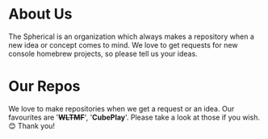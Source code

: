 
# About Us

The Spherical is an organization which always makes a repository when a new idea or concept comes to mind. We love to get requests for new console homebrew projects, so please tell us your ideas.

# Our Repos

We love to make repositories when we get a request or an idea. Our favourites are '**~~WLTMF~~**', '**CubePlay**'. Please take a look at those if you wish. 😊 Thank you!

